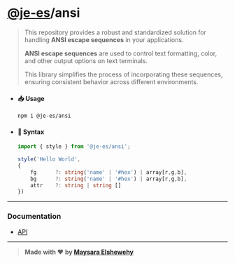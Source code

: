 # [@je-es](https://github.com/je-es)/ansi

> This repository provides a robust and standardized solution for handling **ANSI escape sequences** in your applications.
>
> **ANSI escape sequences** are used to control text formatting, color, and other output options on text terminals.
>
> This library simplifies the process of incorporating these sequences, ensuring consistent behavior across different environments.

- #### 📥 Usage

    ```Bash
    npm i @je-es/ansi
    ```

- #### 🌟 Syntax

    ```ts
    import { style } from '@je-es/ansi';

    style('Hello World',
    {
        fg      ?: string('name' | '#hex') | array[r,g,b],
        bg      ?: string('name' | '#hex') | array[r,g,b],
        attr    ?: string | string []
    })
    ```

---

### Documentation

  - [API](./src/docs/src/api.md)

---

> **Made with ❤ by [Maysara Elshewehy](https://github.com/Maysara-Elshewehy)**